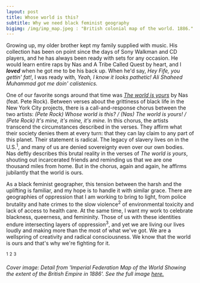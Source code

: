 ```yaml
---
layout: post
title: Whose world is this?
subtitle: Why we need black feminist geography
bigimg: /img/imp_map.jpeg : "British colonial map of the world. 1886."
---
```


Growing up, my older brother kept my family supplied with music.  His collection has been on point since the days of Sony Walkman and CD players, and he has always been ready with sets for any occasion.  He would learn entire raps by Nas and A Tribe Called Quest by heart, and I ***loved*** when he got me to be his back up.  When he'd say, *Hey Fife, you gettin' fat!*, I was ready with, *Yeah, I know it looks pathetic! Ali Shaheed Muhammad got me doin' calistenics.*

One of our favorite songs around that time was [*The world is yours*]( https://www.youtube.com/watch?v=_srvHOu75vM) by Nas (feat. Pete Rock).  Between verses about the grittiness of black life in the New York City projects, there is a call-and-response chorus between the two artists: *(Pete Rock) Whose world is this? / (Nas) The world is yours! / (Pete Rock) It's mine, it's mine, it's mine.*  In this chorus, the artists transcend the circumstances described in the verses.  They affirm what their society denies them at every turn: that they can lay claim to any part of this planet.  Their statement is radical.  The legacy of slavery lives on in the U.S.<sup>1</sup>, and many of us are denied sovereignty even over our own bodies.  Nas deftly describes this brutal reality in the verses of *The world is yours*, shouting out incarcerated friends and reminding us that we are one thousand miles from home.  But in the chorus, again and again, he affirms jubilantly that the world is ours.

As a black feminist geographer, this tension between the harsh and the uplifting is familiar, and my hope is to handle it with similar grace.  There are geographies of oppression that I am working to bring to light, from police brutality and hate crimes to the slow violence<sup>2</sup> of environmental toxicity and lack of access to health care.  At the same time, I want my work to celebrate blackness, queerness, and femininity.  Those of us with these identities endure intersecting layers of oppression<sup>3</sup>, and yet we are living our lives loudly and making more than the most of what we've got.  We are a wellspring of creativity and radical consciousness.  We know that the world is ours and that's why we're fighting for it.  

<sup>1</sup>
<sup>2</sup>
<sup>3</sup>

*Cover image: Detail from 'Imperial Federation Map of the World Showing the extent of the British Empire in 1886'.  See the full image [here.](https://upload.wikimedia.org/wikipedia/commons/thumb/6/65/Imperial_Federation%2C_Map_of_the_World_Showing_the_Extent_of_the_British_Empire_in_1886_%28levelled%29.jpg/1280px-Imperial_Federation%2C_Map_of_the_World_Showing_the_Extent_of_the_British_Empire_in_1886_%28levelled%29.jpg)*


